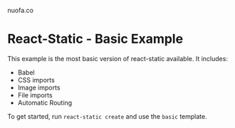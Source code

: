nuofa.co
# React-Static - Basic Example


This example is the most basic version of react-static available. It includes:
- Babel
- CSS imports
- Image imports
- File imports
- Automatic Routing

To get started, run `react-static create` and use the `basic` template.
